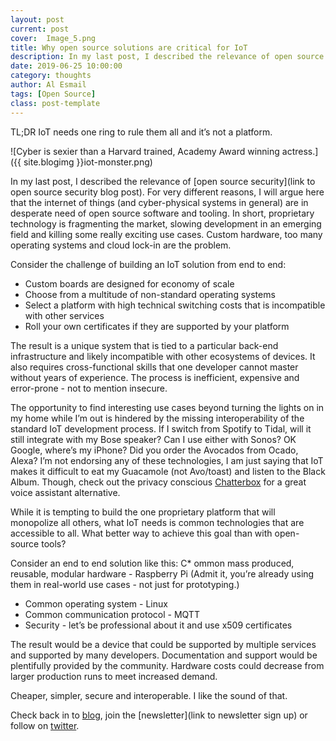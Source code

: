 ```yaml
---
layout: post
current: post
cover:  Image_5.png
title: Why open source solutions are critical for IoT
description: In my last post, I described the relevance of open source security.  For very different reasons, I will argue here that the internet of things (and cyber-physical systems in general) are in desperate need of open source software and tooling.
date: 2019-06-25 10:00:00
category: thoughts
author: Al Esmail
tags: [Open Source]
class: post-template
---
```


TL;DR IoT needs one ring to rule them all and it’s not a platform.

![Cyber is sexier than a Harvard trained, Academy Award winning actress.]({{ site.blogimg }}iot-monster.png)

In my last post, I described the relevance of [open source security](link to open source security blog post).  For very different reasons, I will argue here that the internet of things (and cyber-physical systems in general) are in desperate need of open source software and tooling.  In short, proprietary technology is fragmenting the market, slowing development in an emerging field and killing some really exciting use cases.  Custom hardware, too many operating systems and cloud lock-in are the problem.

Consider the challenge of building an IoT solution from end to end:

* Custom boards are designed for economy of scale
* Choose from a multitude of non-standard operating systems
* Select a platform with high technical switching costs that is incompatible with other services
* Roll your own certificates if they are supported by your platform

The result is a unique system that is tied to a particular back-end infrastructure and likely incompatible with other ecosystems of devices.  It also requires cross-functional skills that one developer cannot master without years of experience.  The process is inefficient, expensive and error-prone - not to mention insecure.

The opportunity to find interesting use cases beyond turning the lights on in my home while I’m out is hindered by the missing interoperability of the standard IoT development process.  If I switch from Spotify to Tidal, will it still integrate with my Bose speaker? Can I use either with Sonos? OK Google, where’s my iPhone? Did you order the Avocados from Ocado, Alexa?  I’m not endorsing any of these technologies, I am just saying that IoT makes it difficult to eat my Guacamole (not Avo/toast) and listen to the Black Album.  Though, check out the privacy conscious [Chatterbox](https://blog.hackster.io/chatterbox-is-an-amazon-echo-like-device-that-protects-your-kids-privacy-dac95d4d3280) for a great voice assistant alternative.

While it is tempting to build the one proprietary platform that will monopolize all others, what IoT needs is common technologies that are accessible to all.  What better way to achieve this goal than with open-source tools?

Consider an end to end solution like this:
C* ommon mass produced, reusable, modular hardware - Raspberry Pi (Admit it, you’re already using them in real-world use cases - not just for prototyping.)
* Common operating system - Linux
* Common communication protocol - MQTT
* Security - let’s be professional about it and use x509 certificates  

The result would be a device that could be supported by multiple services and supported by many developers.  Documentation and support would be plentifully provided by the community.  Hardware costs could decrease from larger production runs to meet increased demand.  

Cheaper, simpler, secure and interoperable. I like the sound of that.

Check back in to [blog]({{site.url}}/blog), join the [newsletter](link to newsletter sign up) or follow on [twitter](twitter.com/wottsecurity).
